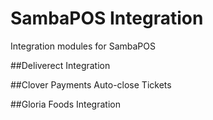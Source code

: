 # SambaPOS Integration
 Integration modules for SambaPOS
 
 ##Deliverect Integration
 
 ##Clover Payments Auto-close Tickets
 
 ##Gloria Foods Integration
